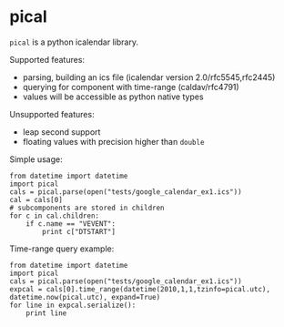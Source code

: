 pical
=====

`pical` is a python icalendar library.

Supported features:
* parsing, building an ics file (icalendar version 2.0/rfc5545,rfc2445)
* querying for component with time-range (caldav/rfc4791)
* values will be accessible as python native types

Unsupported features:
* leap second support
* floating values with precision higher than `double`

Simple usage:

```
from datetime import datetime
import pical
cals = pical.parse(open("tests/google_calendar_ex1.ics"))
cal = cals[0]
# subcomponents are stored in children
for c in cal.children:
	if c.name == "VEVENT":
		print c["DTSTART"]
```

Time-range query example:

```
from datetime import datetime
import pical
cals = pical.parse(open("tests/google_calendar_ex1.ics"))
expcal = cals[0].time_range(datetime(2010,1,1,tzinfo=pical.utc), datetime.now(pical.utc), expand=True)
for line in expcal.serialize():
	print line
```
